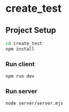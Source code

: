 # create_test


## Project Setup

```sh
cd create_test
npm install
```

### Run client

```sh
npm run dev
```

### Run server

```sh
node server/server.mjs
```
